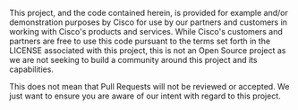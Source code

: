 This project, and the code contained herein, is provided for example and/or demonstration purposes by Cisco for use by our partners and customers in working with Cisco's products and services. While Cisco's customers and partners are free to use this code pursuant to the terms set forth in the LICENSE associated with this project, this is not an Open Source project as we are not seeking to build a community around this project and its capabilities.

This does not mean that Pull Requests will not be reviewed or accepted.  We just want to ensure you are aware of our intent with regard to this project.
